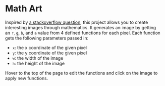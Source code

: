 # Math Art
Inspired by [a stackoverflow question](https://codegolf.stackexchange.com/questions/35569/tweetable-mathematical-art), this project allows you to create interesting images through mathematics. It generates an image  by getting an `r`, `g`, `b`, and `a` value from 4 defined functions for each pixel. Each function gets the following parameters passed in:
- `x`: the x coordinate of the given pixel
- `y`: the y coordinate of the given pixel
- `w`: the width of the image
- `h`: the height of the image

Hover to the top of the page to edit the functions and click on the image to apply new functions.
